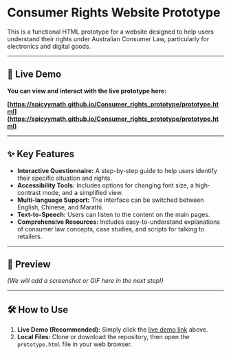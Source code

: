 # Consumer Rights Website Prototype

This is a functional HTML prototype for a website designed to help users understand their rights under Australian Consumer Law, particularly for electronics and digital goods.

---

## 🚀 Live Demo

**You can view and interact with the live prototype here:**

**[https://spicyymath.github.io/Consumer_rights_prototype/prototype.html](https://spicyymath.github.io/Consumer_rights_prototype/prototype.html)**

---

## ✨ Key Features

*   **Interactive Questionnaire:** A step-by-step guide to help users identify their specific situation and rights.
*   **Accessibility Tools:** Includes options for changing font size, a high-contrast mode, and a simplified view.
*   **Multi-language Support:** The interface can be switched between English, Chinese, and Marathi.
*   **Text-to-Speech:** Users can listen to the content on the main pages.
*   **Comprehensive Resources:** Includes easy-to-understand explanations of consumer law concepts, case studies, and scripts for talking to retailers.

---

## 📸 Preview

*(We will add a screenshot or GIF here in the next step!)*

---

## 🛠️ How to Use

1.  **Live Demo (Recommended):** Simply click the [live demo link](#-live-demo) above.
2.  **Local Files:** Clone or download the repository, then open the `prototype.html` file in your web browser.
